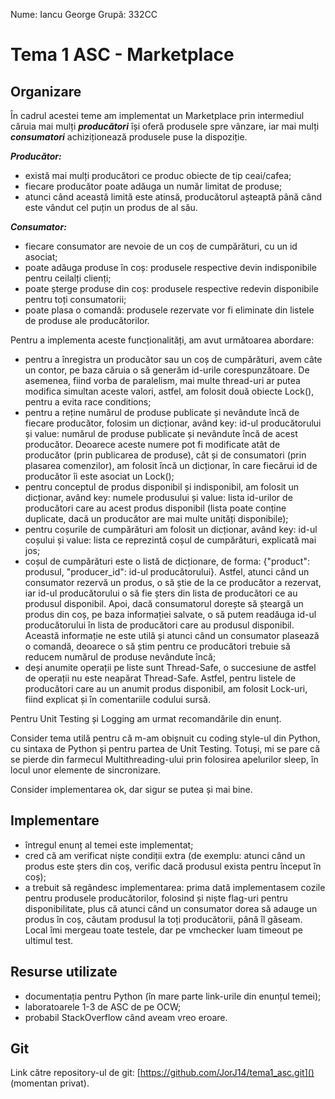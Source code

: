 Nume: Iancu George
Grupă: 332CC

# Tema 1 ASC - Marketplace

Organizare
-

În cadrul acestei teme am implementat un Marketplace prin intermediul căruia mai mulți ***producători*** își oferă produsele spre vânzare, iar mai mulți ***consumatori*** achiziționează produsele puse la dispoziție.

***Producător:***
* există mai mulți producători ce produc obiecte de tip ceai/cafea;
* fiecare producător poate adăuga un număr limitat de produse;
* atunci când această limită este atinsă, producătorul așteaptă până când este vândut cel puțin un produs de al său.

***Consumator:***
* fiecare consumator are nevoie de un coș de cumpărături, cu un id asociat;
* poate adăuga produse în coș: produsele respective devin indisponibile pentru ceilalți clienți;
* poate șterge produse din coș: produsele respective redevin disponibile pentru toți consumatorii;
* poate plasa o comandă: produsele rezervate vor fi eliminate din listele de produse ale producătorilor.

Pentru a implementa aceste funcționalități, am avut următoarea abordare:
* pentru a înregistra un producător sau un coș de cumpărături, avem câte un contor, pe baza căruia o să generăm id-urile corespunzătoare. De asemenea, fiind vorba de paralelism, mai multe thread-uri ar putea modifica simultan aceste valori, astfel, am folosit două obiecte Lock(), pentru a evita race conditions;
* pentru a reține numărul de produse publicate și nevândute încă de fiecare producător, folosim un dicționar, având key: id-ul producătorului și value: numărul de produse publicate și nevândute încă de acest producător. Deoarece aceste numere pot fi modificate atât de producător (prin publicarea de produse), cât și de consumatori (prin plasarea comenzilor), am folosit încă un dicționar, în care fiecărui id de producător îi este asociat un Lock();
* pentru conceptul de produs disponibil și indisponibil, am folosit un dicționar, având key: numele produsului și value: lista id-urilor de producători care au acest produs disponibil (lista poate conține duplicate, dacă un producător are mai multe unități disponibile);
* pentru coșurile de cumpărături am folosit un dicționar, având key: id-ul coșului și value: lista ce reprezintă coșul de cumpărături, explicată mai jos;
* coșul de cumpărături este o listă de dicționare, de forma: {"product": produsul, "producer_id": id-ul producătorului}. Astfel, atunci când un consumator rezervă un produs, o să știe de la ce producător a rezervat, iar id-ul producătorului o să fie șters din lista de producători ce au produsul disponibil. Apoi, dacă consumatorul dorește să șteargă un produs din coș, pe baza informației salvate, o să putem readăuga id-ul producătorului în lista de producători care au produsul disponibil. Această informație ne este utilă și atunci când un consumator plasează o comandă, deoarece o să știm pentru ce producători trebuie să reducem numărul de produse nevândute încă;
* deși anumite operații pe liste sunt Thread-Safe, o succesiune de astfel de operații nu este neapărat Thread-Safe. Astfel, pentru listele de producători care au un anumit produs disponibil, am folosit Lock-uri, fiind explicat și în comentariile codului sursă.

Pentru Unit Testing și Logging am urmat recomandările din enunț.

Consider tema utilă pentru că m-am obișnuit cu coding style-ul din Python, cu sintaxa de Python și pentru partea de Unit Testing.
Totuși, mi se pare că se pierde din farmecul Multithreading-ului prin folosirea apelurilor sleep, în locul unor elemente de sincronizare.

Consider implementarea ok, dar sigur se putea și mai bine.

Implementare
-

* întregul enunț al temei este implementat;
* cred că am verificat niște condiții extra (de exemplu: atunci când un produs este șters din coș, verific dacă produsul exista pentru început în coș);
* a trebuit să regândesc implementarea: prima dată implementasem cozile pentru produsele producătorilor, folosind și niște flag-uri pentru disponibilitate, plus că atunci când un consumator dorea să adauge un produs în coș, căutam produsul la toți producătorii, până îl găseam. Local îmi mergeau toate testele, dar pe vmchecker luam timeout pe ultimul test.

Resurse utilizate
-

* documentația pentru Python (în mare parte link-urile din enunțul temei);
* laboratoarele 1-3 de ASC de pe OCW;
* probabil StackOverflow când aveam vreo eroare.

Git
-
Link către repository-ul de git: [https://github.com/JorJ14/tema1_asc.git]() (momentan privat).

